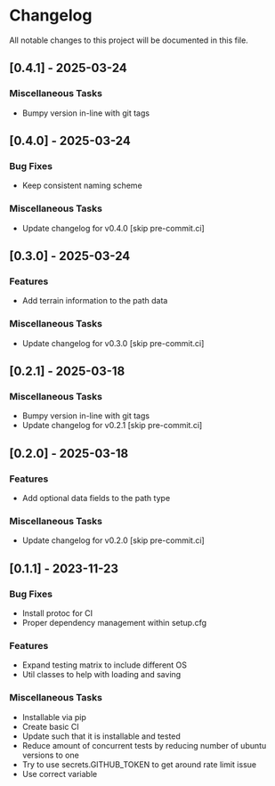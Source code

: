 # Changelog

All notable changes to this project will be documented in this file.

## [0.4.1] - 2025-03-24

### Miscellaneous Tasks

- Bumpy version in-line with git tags

## [0.4.0] - 2025-03-24

### Bug Fixes

- Keep consistent naming scheme

### Miscellaneous Tasks

- Update changelog for v0.4.0 [skip pre-commit.ci]

## [0.3.0] - 2025-03-24

### Features

- Add terrain information to the path data

### Miscellaneous Tasks

- Update changelog for v0.3.0 [skip pre-commit.ci]

## [0.2.1] - 2025-03-18

### Miscellaneous Tasks

- Bumpy version in-line with git tags
- Update changelog for v0.2.1 [skip pre-commit.ci]

## [0.2.0] - 2025-03-18

### Features

- Add optional data fields to the path type

### Miscellaneous Tasks

- Update changelog for v0.2.0 [skip pre-commit.ci]

## [0.1.1] - 2023-11-23

### Bug Fixes

- Install protoc for CI
- Proper dependency management within setup.cfg

### Features

- Expand testing matrix to include different OS
- Util classes to help with loading and saving

### Miscellaneous Tasks

- Installable via pip
- Create basic CI
- Update such that it is installable and tested
- Reduce amount of concurrent tests by reducing number of ubuntu versions to one
- Try to use secrets.GITHUB_TOKEN to get around rate limit issue
- Use correct variable

<!-- generated by git-cliff -->
